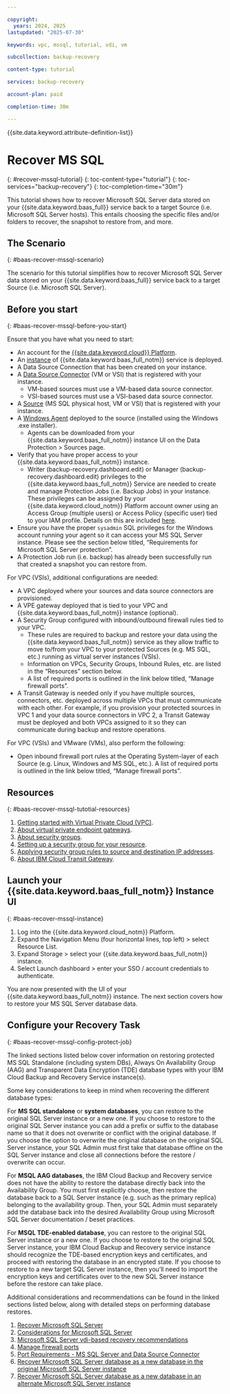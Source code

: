 ```yaml
---

copyright:
  years: 2024, 2025
lastupdated: "2025-07-30"

keywords: vpc, mssql, tutorial, vdi, vm

subcollection: backup-recovery

content-type: tutorial

services: backup-recovery

account-plan: paid

completion-time: 30m

---
```


{{site.data.keyword.attribute-definition-list}}

# Recover MS SQL
{: #recover-mssql-tutorial}
{: toc-content-type="tutorial"}
{: toc-services="backup-recovery"}
{: toc-completion-time="30m"}

This tutorial shows how to recover Microsoft SQL Server data stored on your {{site.data.keyword.baas_full}} service back to a target Source (i.e. Microsoft SQL Server hosts). This entails choosing the specific files and/or folders to recover, the snapshot to restore from, and more.

## The Scenario
{: #baas-recover-mssql-scenario}

The scenario for this tutorial simplifies how to recover Microsoft SQL Server data stored on your {{site.data.keyword.baas_full}} service back to a target Source (i.e. Microsoft SQL Server).

## Before you start
{: #baas-recover-mssql-before-you-start}

Ensure that you have what you need to start:

- An account for the [{{site.data.keyword.cloud}} Platform](https://cloud.ibm.com).
- An [instance](/docs/backup-recovery?topic=backup-recovery-getting-started-backup-recovery#baas-provision-instance) of {{site.data.keyword.baas_full_notm}} service is deployed.
- A Data Source Connection that has been created on your instance.
- A [Data Source Connector](/docs/backup-recovery?topic=backup-recovery-deploy_data_source_connector) (VM or VSI) that is registered with your instance.
  - VM-based sources must use a VM-based data source connector.
  - VSI-based sources must use a VSI-based data source connector.
- A [Source](/docs/backup-recovery?topic=backup-recovery-source-registration-tutorial) (MS SQL physical host, VM or VSI) that is registered with your instance.
- A [Windows Agent](/docs/backup-recovery?topic=backup-recovery-agent-download-install) deployed to the source (installed using the Windows .exe installer).
  - Agents can be downloaded from your {{site.data.keyword.baas_full_notm}} instance UI on the Data Protection > Sources page.
- Verify that you have proper access to your {{site.data.keyword.baas_full_notm}} instance.
  - Writer (backup-recovery.dashboard.edit) or Manager (backup-recovery.dashboard.edit) privileges to the {{site.data.keyword.baas_full_notm}} Service are needed to create and manage Protection Jobs (i.e. Backup Jobs) in your instance. These privileges can be assigned by your {{site.data.keyword.cloud_notm}} Platform account owner using an Access Group (multiple users) or Access Policy (specific user) tied to your IAM profile. Details on this are included [here](/docs/backup-recovery?topic=backup-recovery-iam&interface=ui).
- Ensure you have the proper `sysadmin` SQL privileges for the Windows account running your agent so it can access your MS SQL Server instance. Please see the section below titled, “Requirements for Microsoft SQL Server protection”.
- A Protection Job run (i.e. backup) has already been successfully run that created a snapshot you can restore from.

For VPC (VSIs), additional configurations are needed:

- A VPC deployed where your sources and data source connectors are provisioned.
- A VPE gateway deployed that is tied to your VPC and {{site.data.keyword.baas_full_notm}} instance (optional).
- A Security Group configured with inbound/outbound firewall rules tied to your VPC.
  - These rules are required to backup and restore your data using the {{site.data.keyword.baas_full_notm}} service as they allow traffic to move to/from your VPC to your protected Sources (e.g. MS SQL, etc.) running as virtual server instances (VSIs).
  - Information on VPCs, Security Groups, Inbound Rules, etc. are listed in the “Resources” section below.
  - A list of required ports is outlined in the link below titled, “Manage firewall ports”.
- A Transit Gateway is needed only if you have multiple sources, connectors, etc. deployed across multiple VPCs that must communicate with each other. For example, if you provision your protected sources in VPC 1 and your data source connectors in VPC 2, a Transit Gateway must be deployed and both VPCs assigned to it so they can communicate during backup and restore operations.

For VPC (VSIs) and VMware (VMs), also perform the following:

- Open inbound firewall port rules at the Operating System-layer of each Source (e.g. Linux, Windows and MS SQL, etc.). A list of required ports is outlined in the link below titled, “Manage firewall ports”.

## Resources
{: #baas-recover-mssql-tutotial-resources}

1. [Getting started with Virtual Private Cloud (VPC)](/docs/vpc?topic=vpc-getting-started).
2. [About virtual private endpoint gateways](/docs/vpc?topic=vpc-about-vpe).
3. [About security groups](/docs/vpc?topic=vpc-using-security-groups).
4. [Setting up a security group for your resource](/docs/vpc?topic=vpc-configuring-the-security-group).
5. [Applying security group rules to source and destination IP addresses](/docs/vpc?topic=vpc-security-groups-rules).
6. [About IBM Cloud Transit Gateway](/docs/transit-gateway?topic=transit-gateway-about).

## Launch your {{site.data.keyword.baas_full_notm}} Instance UI
{: #baas-recover-mssql-instance}

1. Log into the {{site.data.keyword.cloud_notm}} Platform.
2. Expand the Navigation Menu (four horizontal lines, top left) > select Resource List.
3. Expand Storage > select your {{site.data.keyword.baas_full_notm}} instance.
4. Select Launch dashboard > enter your SSO / account credentials to authenticate.

You are now presented with the UI of your {{site.data.keyword.baas_full_notm}} instance. The next section covers how to restore your MS SQL Server database data.

## Configure your Recovery Task
{: #baas-recover-mssql-config-protect-job}

The linked sections listed below cover information on restoring protected MS SQL Standalone (including system DBs), Always On Availability Group (AAG) and Transparent Data Encryption (TDE) database types with your IBM Cloud Backup and Recovery Service instance(s).

Some key considerations to keep in mind when recovering the different database types:

For **MS SQL standalone** or **system databases**, you can restore to the original SQL Server instance or a new one. If you choose to restore to the original SQL Server instance you can add a prefix or suffix to the database name so that it does not overwrite or conflict with the original database. If you choose the option to overwrite the original database on the original SQL Server instance, your SQL Admin must first take that database offline on the SQL Server instance and close all connections before the restore / overwrite can occur.

For **MSQL AAG databases**, the IBM Cloud Backup and Recovery service does not have the ability to restore the database directly back into the Availability Group. You must first explicitly choose, then restore the database back to a SQL Server instance (e.g. such as the primary replica) belonging to the availability group. Then, your SQL Admin must separately add the database back into the desired Availability Group using Microsoft SQL Server documentation / beset practices.

For **MSQL TDE-enabled database**, you can restore to the original SQL Server instance or a new one. If you choose to restore to the original SQL Server instance, your IBM Cloud Backup and Recovery service instance should recognize the TDE-based encryption keys and certificates, and proceed with restoring the database in an encrypted state. If you choose to restore to a new target SQL Server instance, then you’ll need to import the encryption keys and certificates over to the new SQL Server instance before the restore can take place.

Additional considerations and recommendations can be found in the linked sections listed below, along with detailed steps on performing database restores.

1. [Recover Microsoft SQL Server](/docs/backup-recovery?topic=backup-recovery-recover_microsoft_sql_server)
2. [Considerations for Microsoft SQL Server](/docs/backup-recovery?topic=backup-recovery-considerations_for_microsoft_sql_server)
3. [Microsoft SQL Server vdi-based recovery recommendations](/docs/backup-recovery?topic=backup-recovery-microsoft_sql_server_vdi-based_recovery_recommendations)
4. [Manage firewall ports](/docs/backup-recovery?topic=backup-recovery-manage_firewall_ports)
5. [Port Requirements - MS SQL Server and Data Source Connector](/docs/backup-recovery?topic=backup-recovery-deploy_data_source_connector)
6. [Recover Microsoft SQL Server database as a new database in the original Microsoft SQL Server instance](/docs/backup-recovery?topic=backup-recovery-recover_microsoft_sql_server_database_as_a_new_database_in_the_original_microsoft_sql_server_instance)
7. [Recover Microsoft SQL Server database as a new database in an alternate Microsoft SQL Server instance](/docs/backup-recovery?topic=backup-recovery-recover_microsoft_sql_server_database_as_a_new_database_in_an_alternate_microsoft_sql_server_instance)
